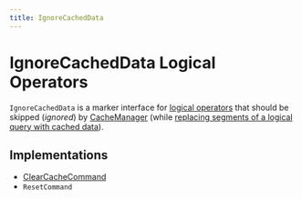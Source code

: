 ```yaml
---
title: IgnoreCachedData
---
```


# IgnoreCachedData Logical Operators

`IgnoreCachedData` is a marker interface for [logical operators](LogicalPlan.md) that should be skipped (_ignored_) by [CacheManager](../CacheManager.md) (while [replacing segments of a logical query with cached data](../CacheManager.md#useCachedData)).

## Implementations

* [ClearCacheCommand](ClearCacheCommand.md)
* `ResetCommand`
